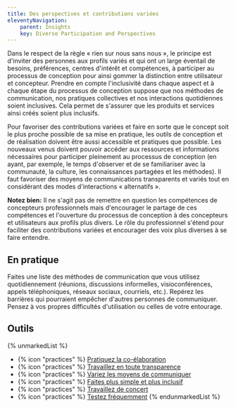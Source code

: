 ```yaml
---
title: Des perspectives et contributions variées
eleventyNavigation:
    parent: Insights
    key: Diverse Participation and Perspectives
---
```


Dans le respect de la règle « rien sur nous sans nous », le principe est d'inviter des personnes aux profils variés et
qui ont un large éventail de besoins, préférences, centres d'intérêt et compétences, à participer au processus de
conception pour ainsi gommer la distinction entre utilisateur et concepteur. Prendre en compte l'inclusivité dans chaque
aspect et à chaque étape du processus de conception suppose que nos méthodes de communication, nos pratiques collectives
et nos interactions quotidiennes soient inclusives. Cela permet de s'assurer que les produits et services ainsi créés
soient plus inclusifs.

Pour favoriser des contributions variées et faire en sorte que le concept soit le plus proche possible de sa mise en
pratique, les outils de conception et de réalisation doivent être aussi accessible et pratiques que possible. Les
nouveaux venus doivent pouvoir accéder aux ressources et informations nécessaires pour participer pleinement au
processus de conception (en ayant, par exemple, le temps d'observer et de se familiariser avec la communauté, la
culture, les connaissances partagées et les méthodes). Il faut favoriser des moyens de communications transparents et
variés tout en considérant des modes d'interactions « alternatifs ».

**Notez bien:** Il ne s'agit pas de remettre en question les compétences de concepteurs professionnels mais d'encourager le
partage de ces compétences et l'ouverture du processus de conception à des concepteurs et utilisateurs aux profils plus
divers. Le rôle du professionnel s'étend pour faciliter des contributions variées et encourager des voix plus diverses
à se faire entendre.

## En pratique

Faites une liste des méthodes de communication que vous utilisez quotidiennement (réunions, discussions informelles,
visioconférences, appels téléphoniques, réseaux sociaux, courriels, etc.). Repérez les barrières qui pourraient empêcher
d'autres personnes de communiquer. Pensez à vos propres difficultés d'utilisation ou celles de votre entourage.

## Outils

{% unmarkedList %}
* {% icon "practices" %} [Pratiquez la co-élaboration](../../pratiques/pratiquez-la-co-elaboration/)
* {% icon "practices" %} [Travaillez en toute transparence](../../pratiques/travaillez-en-toute-transparence/)
* {% icon "practices" %} [Variez les moyens de communiquer](../../pratiques/variez-les-moyens-de-communiquer/)
* {% icon "practices" %} [Faites plus simple et plus inclusif](../../pratiques/faites-plus-simple-et-plus-inclusif/)
* {% icon "practices" %} [Travaillez de concert](../../pratiques/travaillez-de-concert/)
* {% icon "practices" %} [Testez fréquemment](../../pratiques/testez-frequemment/)
{% endunmarkedList %}
